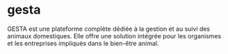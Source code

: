 # gesta
GESTA est une plateforme complète dédiée à la gestion et au suivi des animaux domestiques. Elle offre une solution intégrée pour les organismes et les entreprises impliqués dans le bien-être animal.
